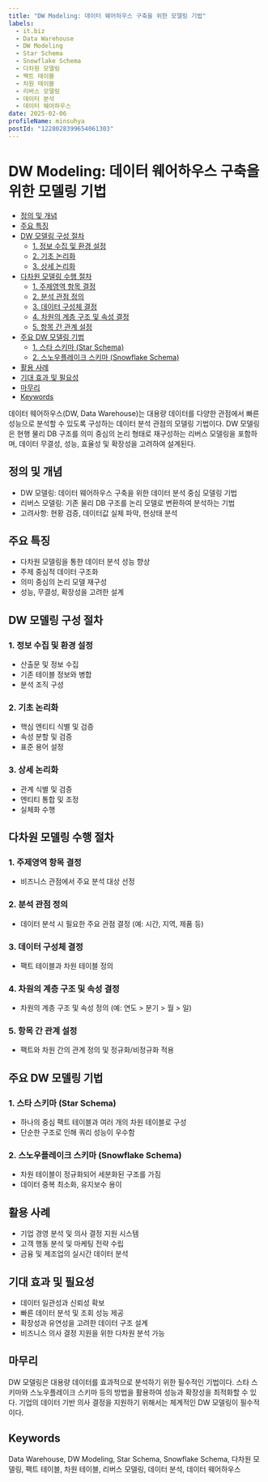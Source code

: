 ```yaml
---
title: "DW Modeling: 데이터 웨어하우스 구축을 위한 모델링 기법"
labels:
  - it.biz
  - Data Warehouse
  - DW Modeling
  - Star Schema
  - Snowflake Schema
  - 다차원 모델링
  - 팩트 테이블
  - 차원 테이블
  - 리버스 모델링
  - 데이터 분석
  - 데이터 웨어하우스
date: 2025-02-06
profileName: minsuhya
postId: "1228028399654061303"
---
```



# DW Modeling: 데이터 웨어하우스 구축을 위한 모델링 기법

<!-- mtoc-start -->

- [정의 및 개념](#정의-및-개념)
- [주요 특징](#주요-특징)
- [DW 모델링 구성 절차](#dw-모델링-구성-절차)
  - [1. 정보 수집 및 환경 설정](#1-정보-수집-및-환경-설정)
  - [2. 기초 논리화](#2-기초-논리화)
  - [3. 상세 논리화](#3-상세-논리화)
- [다차원 모델링 수행 절차](#다차원-모델링-수행-절차)
  - [1. 주제영역 항목 결정](#1-주제영역-항목-결정)
  - [2. 분석 관점 정의](#2-분석-관점-정의)
  - [3. 데이터 구성체 결정](#3-데이터-구성체-결정)
  - [4. 차원의 계층 구조 및 속성 결정](#4-차원의-계층-구조-및-속성-결정)
  - [5. 항목 간 관계 설정](#5-항목-간-관계-설정)
- [주요 DW 모델링 기법](#주요-dw-모델링-기법)
  - [1. 스타 스키마 (Star Schema)](#1-스타-스키마-star-schema)
  - [2. 스노우플레이크 스키마 (Snowflake Schema)](#2-스노우플레이크-스키마-snowflake-schema)
- [활용 사례](#활용-사례)
- [기대 효과 및 필요성](#기대-효과-및-필요성)
- [마무리](#마무리)
- [Keywords](#keywords)

<!-- mtoc-end -->

데이터 웨어하우스(DW, Data Warehouse)는 대용량 데이터를 다양한 관점에서 빠른 성능으로 분석할 수 있도록 구성하는 데이터 분석 관점의 모델링 기법이다. DW 모델링은 현행 물리 DB 구조를 의미 중심의 논리 형태로 재구성하는 리버스 모델링을 포함하며, 데이터 무결성, 성능, 효율성 및 확장성을 고려하여 설계된다.

## 정의 및 개념

- DW 모델링: 데이터 웨어하우스 구축을 위한 데이터 분석 중심 모델링 기법
- 리버스 모델링: 기존 물리 DB 구조를 논리 모델로 변환하여 분석하는 기법
- 고려사항: 현황 검증, 데이터값 실체 파악, 현상태 분석

## 주요 특징

- 다차원 모델링을 통한 데이터 분석 성능 향상
- 주제 중심적 데이터 구조화
- 의미 중심의 논리 모델 재구성
- 성능, 무결성, 확장성을 고려한 설계

## DW 모델링 구성 절차

### 1. 정보 수집 및 환경 설정

- 산출문 및 정보 수집
- 기존 테이블 정보와 병합
- 분석 조직 구성

### 2. 기초 논리화

- 핵심 엔티티 식별 및 검증
- 속성 분할 및 검증
- 표준 용어 설정

### 3. 상세 논리화

- 관계 식별 및 검증
- 엔티티 통합 및 조정
- 실체화 수행

## 다차원 모델링 수행 절차

### 1. 주제영역 항목 결정

- 비즈니스 관점에서 주요 분석 대상 선정

### 2. 분석 관점 정의

- 데이터 분석 시 필요한 주요 관점 결정 (예: 시간, 지역, 제품 등)

### 3. 데이터 구성체 결정

- 팩트 테이블과 차원 테이블 정의

### 4. 차원의 계층 구조 및 속성 결정

- 차원의 계층 구조 및 속성 정의 (예: 연도 > 분기 > 월 > 일)

### 5. 항목 간 관계 설정

- 팩트와 차원 간의 관계 정의 및 정규화/비정규화 적용

## 주요 DW 모델링 기법

### 1. 스타 스키마 (Star Schema)

- 하나의 중심 팩트 테이블과 여러 개의 차원 테이블로 구성
- 단순한 구조로 인해 쿼리 성능이 우수함

### 2. 스노우플레이크 스키마 (Snowflake Schema)

- 차원 테이블이 정규화되어 세분화된 구조를 가짐
- 데이터 중복 최소화, 유지보수 용이

## 활용 사례

- 기업 경영 분석 및 의사 결정 지원 시스템
- 고객 행동 분석 및 마케팅 전략 수립
- 금융 및 제조업의 실시간 데이터 분석

## 기대 효과 및 필요성

- 데이터 일관성과 신뢰성 확보
- 빠른 데이터 분석 및 조회 성능 제공
- 확장성과 유연성을 고려한 데이터 구조 설계
- 비즈니스 의사 결정 지원을 위한 다차원 분석 가능

## 마무리

DW 모델링은 대용량 데이터를 효과적으로 분석하기 위한 필수적인 기법이다. 스타 스키마와 스노우플레이크 스키마 등의 방법을 활용하여 성능과 확장성을 최적화할 수 있다. 기업의 데이터 기반 의사 결정을 지원하기 위해서는 체계적인 DW 모델링이 필수적이다.

## Keywords

Data Warehouse, DW Modeling, Star Schema, Snowflake Schema, 다차원 모델링, 팩트 테이블, 차원 테이블, 리버스 모델링, 데이터 분석, 데이터 웨어하우스